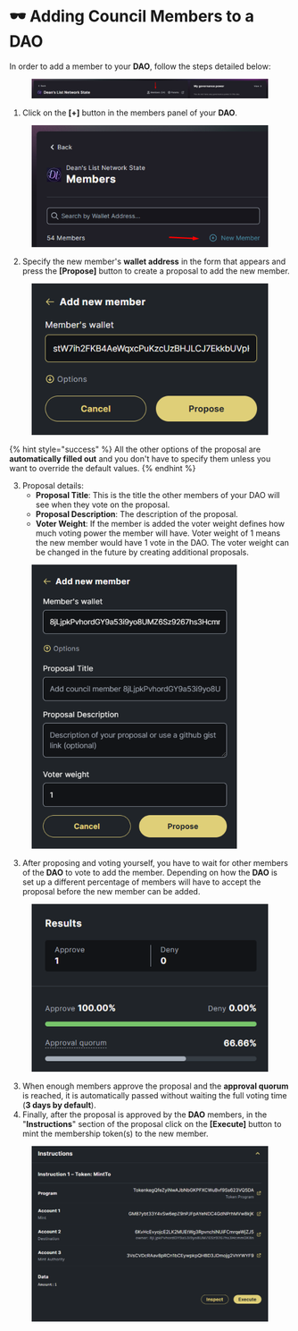 # 🕶 Adding Council Members to a DAO

In order to add a member to your **DAO**, follow the steps detailed below:

<figure><img src="../../.gitbook/assets/Screenshot_902.png" alt=""><figcaption></figcaption></figure>

1. Click on the **\[+]** button in the members panel of your **DAO**.

<figure><img src="../../.gitbook/assets/Screenshot_903.png" alt=""><figcaption></figcaption></figure>

2. Specify the new member's **wallet address** in the form that appears and press the **\[Propose]** button to create a proposal to add the new member.

<figure><img src="../../.gitbook/assets/Screenshot_904.png" alt=""><figcaption></figcaption></figure>

{% hint style="success" %}
All the other options of the proposal are **automatically filled out** and you don't have to specify them unless you want to override the default values.&#x20;
{% endhint %}

3. Proposal details:
   * **Proposal Title**: This is the title the other members of your DAO will see when they vote on the proposal.
   * **Proposal Description**: The description of the proposal.
   * **Voter Weight**: If the member is added the voter weight defines how much voting power the member will have. Voter weight of 1 means the new member would have 1 vote in the DAO. The voter weight can be changed in the future by creating additional proposals.

<figure><img src="../../.gitbook/assets/Screenshot_905.png" alt="" width="368"><figcaption></figcaption></figure>

3. After proposing and voting yourself, you have to wait for other members of the **DAO** to vote to add the member. Depending on how the **DAO** is set up a different percentage of members will have to accept the proposal before the new member can be added.

<figure><img src="../../.gitbook/assets/Screenshot_906.png" alt=""><figcaption></figcaption></figure>

3. When enough members approve the proposal and the **approval quorum** is reached, it is automatically passed without waiting the full voting time (**3 days by default**).
4. Finally, after the proposal is approved by the **DAO** members, in the "**Instructions**" section of the proposal click on the **\[Execute]** button to mint the membership token(s) to the new member.

<figure><img src="../../.gitbook/assets/Screenshot_907.png" alt="" width="563"><figcaption></figcaption></figure>
